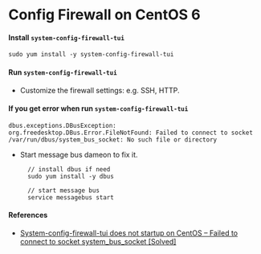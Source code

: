 # Config Firewall on CentOS 6

#### Install `system-config-firewall-tui`

    sudo yum install -y system-config-firewall-tui

#### Run `system-config-firewall-tui`
* Customize the firewall settings: e.g. SSH, HTTP.

#### If you get error when run `system-config-firewall-tui` 

    dbus.exceptions.DBusException: org.freedesktop.DBus.Error.FileNotFound: Failed to connect to socket /var/run/dbus/system_bus_socket: No such file or directory

* Start message bus dameon to fix it.

        // install dbus if need
        sudo yum install -y dbus

        // start message bus
        service messagebus start

#### References
* [System-config-firewall-tui does not startup on CentOS – Failed to connect to socket system_bus_socket [Solved]](https://techglimpse.com/solution-setup-firewall-command-dbus-error/)
